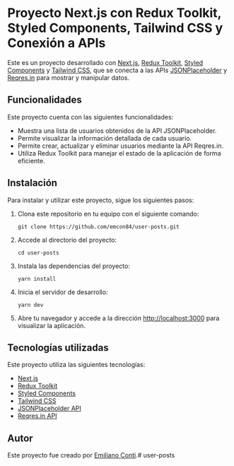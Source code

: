 # Proyecto Next.js con Redux Toolkit, Styled Components, Tailwind CSS y Conexión a APIs

Este es un proyecto desarrollado con [Next.js](https://nextjs.org/), [Redux Toolkit](https://redux-toolkit.js.org/), [Styled Components](https://styled-components.com/) y [Tailwind CSS](https://tailwindcss.com/), que se conecta a las APIs [JSONPlaceholder](https://jsonplaceholder.typicode.com/) y [Reqres.in](https://reqres.in/) para mostrar y manipular datos.

## Funcionalidades

Este proyecto cuenta con las siguientes funcionalidades:

- Muestra una lista de usuarios obtenidos de la API JSONPlaceholder.
- Permite visualizar la información detallada de cada usuario.
- Permite crear, actualizar y eliminar usuarios mediante la API Reqres.in.
- Utiliza Redux Toolkit para manejar el estado de la aplicación de forma eficiente.

## Instalación

Para instalar y utilizar este proyecto, sigue los siguientes pasos:

1. Clona este repositorio en tu equipo con el siguiente comando:

   ```
   git clone https://github.com/emcon84/user-posts.git
   ```

2. Accede al directorio del proyecto:

   ```
   cd user-posts
   ```

3. Instala las dependencias del proyecto:

   ```
   yarn install
   ```

4. Inicia el servidor de desarrollo:

   ```
   yarn dev
   ```

6. Abre tu navegador y accede a la dirección [http://localhost:3000](http://localhost:3000) para visualizar la aplicación.

## Tecnologías utilizadas

Este proyecto utiliza las siguientes tecnologías:

- [Next.js](https://nextjs.org/)
- [Redux Toolkit](https://redux-toolkit.js.org/)
- [Styled Components](https://styled-components.com/)
- [Tailwind CSS](https://tailwindcss.com/)
- [JSONPlaceholder API](https://jsonplaceholder.typicode.com/)
- [Reqres.in API](https://reqres.in/)

## Autor

Este proyecto fue creado por [Emiliano Conti](https://github.com/emcon84).# user-posts
